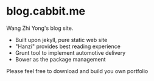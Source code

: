 blog.cabbit.me
=========

Wang Zhi Yong's blog site.

+ Built upon jekyll, pure static web site
+ "Hanzi" provides best reading experience
+ Grunt tool to implement automotive delivery
+ Bower as the package management

Please feel free to download and build you own portfolio
